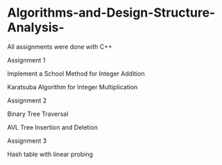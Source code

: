 # Algorithms-and-Design-Structure-Analysis-
 All assignments were done with C++

Assignment 1

Implement a School Method for Integer Addition

Karatsuba Algorithm for Integer Multiplication

Assignment 2

Binary Tree Traversal

AVL Tree Insertion and Deletion

Assignment 3

Hash table with linear probing
